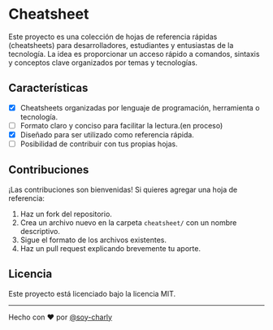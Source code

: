 # Cheatsheet

Este proyecto es una colección de hojas de referencia rápidas (cheatsheets) para desarrolladores, estudiantes y entusiastas de la tecnología. La idea es proporcionar un acceso rápido a comandos, sintaxis y conceptos clave organizados por temas y tecnologías.

## Características

- [x] Cheatsheets organizadas por lenguaje de programación, herramienta o tecnología.
- [ ] Formato claro y conciso para facilitar la lectura.(en proceso)
- [x] Diseñado para ser utilizado como referencia rápida.
- [ ] Posibilidad de contribuir con tus propias hojas.

## Contribuciones

¡Las contribuciones son bienvenidas! Si quieres agregar una hoja de referencia:

1. Haz un fork del repositorio.
2. Crea un archivo nuevo en la carpeta `cheatsheet/` con un nombre descriptivo.
3. Sigue el formato de los archivos existentes.
4. Haz un pull request explicando brevemente tu aporte.

## Licencia

Este proyecto está licenciado bajo la licencia MIT.

---

Hecho con ❤️ por [@soy-charly](https://github.com/soy-charly)
